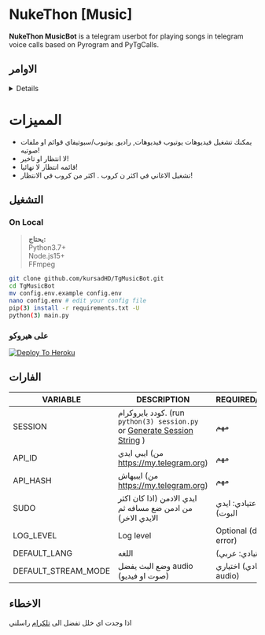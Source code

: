 # NukeThon [Music]
**NukeThon MusicBot** is a telegram userbot for playing songs in telegram voice calls based on Pyrogram and PyTgCalls.

## الاوامر
<details>

### !الاوامر / !اوامري
**Desc:** `رؤيه الاوامر`  
**e.g.**  `!help`  

### ! [اسم الاغنيه | رابط يوتيوب]
**Desc:** `تشغيل اغنيه داخل الاتصال اذا كانت هنالك واحده يوضع في الانتظار`  
**Note:** `او يمكنك الرد على اغنيه بـ !تشغيل, `  
**e.g.**  `!تشغيل ساجده عبيد`, `!تشغيل https://www.youtube.com/watch?v=eIc4mqyN1Q8`   

### !بث [رابط البث]
**Desc:** `تشغيل بث في الاتصال , اذا كان هنالك واحد يوضع في الانتظار`  
**e.g.**  `!بث http://a.files.bbci.co.uk/media/live/manifesto/audio/simulcast/hls/nonuk/sbr_low/ak/bbc_world_service.m3u8`   

### !تخطي / !التالي
**Desc:** `لتخطي الاغنيه`  
**e.g.**  `!تخطي`  

### !انهاء
**Desc:** `انهاء الاغنيه الحاليه`  
**e.g.**  `!انهاء`  

### !الانتظار
**Desc:** `رؤيه الاغاني التي في الانتظار`  
**e.g.**  `!انتظار`  

### !خلط
**Desc:** `لخلط الاغاني في قائمه الانتظار`  
**e.g.**  `!خلط`  

### !الان
**Desc:** `رؤيه الاغنيه الحاليه`  
**e.g.**  `!الان`  

### !تحويل
**Desc:** `تحويل الوضع من (صوت/فيديو)`
**e.g.**  `!تحويل`

### !كتم
**Desc:** `كتم الاغنيه`
**e.g.**  `!كتم`

### !الغاء كتم
**Desc:** `لالغاء كتم الاغنيه`
**e.g.**  `!الغاء كتم`

### !ايقاف 
**Desc:** `لايقافف الاغنيه مؤقتا`
**e.g.**  `!ايقاف`

### !استئناف 
**Desc:** `لاستئناف الاغنيه الحاليه`
**e.g.**  `!استئناف`

### !تكرار
**Desc:** `لتشغيل النكرار`  
**e.g.**  `!تكرار`  

### !هادئ
**Desc:** `لتشغيل الوضع الهادئ`  
**e.g.**  `!هادئ`  

### !اللغه [lang code]
**Desc:** `لوضع لغه البوت`  
**e.g.**  `!اللغه en`  

### !حظر [user id]
**Desc:** `لحظر شخص ما`  
**Note:** `او بالرد !حظر الشخص الذي تريد حظره`  
**e.g.**  `!حظر 111111111`, `!حظر (بالرد)`  

### !الغاء حظر [user id]
**Desc:** `لالغاء حظر شخص ما`  
**Note:** `او بالرد عليه !الغاء حظر الشخص الذي تريد الغاء حظره`  
**e.g.**  `!الغاء حظر 111111111`, `!الغاء حظر (بالرد)`  

### !المحظورين
**Desc:** `لرؤيه المحظورين`  
**e.g.**  `!المحظورين`  

### !استخراج
**Desc:** `لاستخراد  (قائمه )`  
**Note:** `حفظ الملف`  
**e.g.**  `!استخراج`  

### !اضافه
**Desc:** `لاضافه الاغنيه الى قائمه`  
**Note:** `بالرد على المللف`  
**e.g.**  `!اضافه (يالرد)`  

### !قائمه [رابط القائمه]
**Desc:** `لاضافه قائمه من يوتيوب/سبوتيفاي`  
**Note:** `الامر يحتوي على اخطاء`  
**e.g.**  `!قائمه https://open.spotify.com/playlist/3ZgmfR6lsnCwdffZUan8EA`  
</details>

# المميزات
- يمكنك تشغيل فيديوهات يوتيوب فيديوهات, راديو, يوتيوب/سبوتيفاي قوائم او ملفات صوتيه!
- لا انتظار او تاخير!
- قائمه انتظار لا نهائيا!
- تشغيل الاغاني في اكثر ن كروب . اكثر من كروب في الانتظار!

## التشغيل

### On Local
> **يحتاج:**  
> Python3.7+  
> Node.js15+  
> FFmpeg

```bash
git clone github.com/kursadHD/TgMusicBot.git
cd TgMusicBot
mv config.env.example config.env
nano config.env # edit your config file
pip(3) install -r requirements.txt -U
python(3) main.py
```
### على هيروكو
[![Deploy To Heroku](https://www.herokucdn.com/deploy/button.svg)](https://heroku.com/deploy?template=https://github.com/Qa8tm/NukeThonMu)

## الفارات 
VARIABLE | DESCRIPTION | REQUIRED/OPTIONAL
------------ | ------------ | -------------
SESSION | كودد بايروكرام. (run `python(3) session.py` or [Generate Session String](https://replit.com/@kursadHD/Pyrogram-String-Session-Generator) ) | مهم
API_ID | ايبي ايدي  (من https://my.telegram.org) | مهم
API_HASH | ايبيهاش  (من https://my.telegram.org) | مهم
SUDO | ايدي الادمن (اذا كان اكثر من ادمن ضع مسافه ثم الايدي الاخر) | اختياري (الاعتيادي: ايدي البوت)
LOG_LEVEL | Log level | Optional (default: error)
DEFAULT_LANG | اللغه | مهم (الاعتيادي: عربي)
DEFAULT_STREAM_MODE | وضع البث يفضل audio (صوت او فيديو) | اختياري (الاعتيادي: audio)

## الاخطاء 
اذا وجدت اي خلل تفضل الى [تلكرام](https://t.me/NukeThonSupport) راسلني
